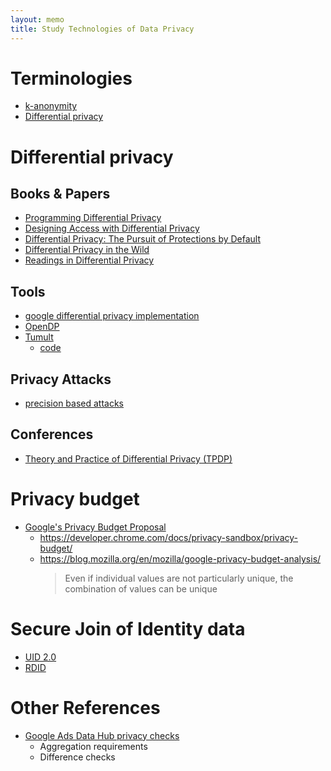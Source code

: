 ```yaml
---
layout: memo
title: Study Technologies of Data Privacy
---
```


# Terminologies
- [k-anonymity](https://en.wikipedia.org/wiki/K-anonymity)
- [Differential privacy](https://en.wikipedia.org/wiki/Differential_privacy)

# Differential privacy
## Books & Papers
- [Programming Differential Privacy](https://programming-dp.com/notebooks/ch3.html)
- [Designing Access with Differential Privacy](https://admindatahandbook.mit.edu/book/v1.0/diffpriv.html)
- [Differential Privacy: The Pursuit of Protections by Default](https://cacm.acm.org/magazines/2021/2/250080-differential-privacy/fulltext)
- [Differential Privacy in the Wild](http://sigmod2017.org/wp-content/uploads/2017/03/04-Differential-Privacy-in-the-wild-1.pdf)
- [Readings in Differential Privacy](https://github.com/xerial/dp-readings)

## Tools
- [google differential privacy implementation](https://github.com/google/differential-privacy)
- [OpenDP](https://opendp.org/)
- [Tumult](https://docs.tmlt.dev/core/latest/tutorials/first-tutorial.html)
  - [code](https://gitlab.com/tumult-labs/core)

## Privacy Attacks
- [precision based attacks](https://www.tmlt.io/research/tiny-bits-matter-precision-based-attacks-on-differential-privacy)

## Conferences
- [Theory and Practice of Differential Privacy (TPDP)](https://tpdp.journalprivacyconfidentiality.org/2022/)

# Privacy budget
- [Google's Privacy Budget Proposal](https://github.com/mikewest/privacy-budget)
  - https://developer.chrome.com/docs/privacy-sandbox/privacy-budget/
  - https://blog.mozilla.org/en/mozilla/google-privacy-budget-analysis/
    > Even if individual values are not particularly unique, the combination of values can be unique

# Secure Join of Identity data
- [UID 2.0](https://github.com/UnifiedID2/uid2docs)
- [RDID](https://developers.google.com/ads-data-hub/guides/rdid-matching)

# Other References
- [Google Ads Data Hub privacy checks](https://developers.google.com/ads-data-hub/guides/privacy-checks)
  - Aggregation requirements
  - Difference checks
